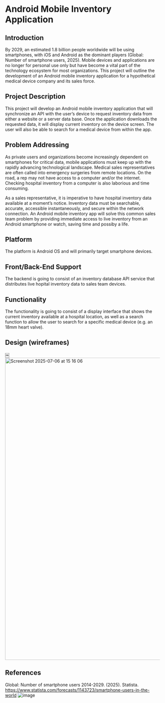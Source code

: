 # Android Mobile Inventory Application

## Introduction
By 2029, an estimated 1.8 billion people worldwide will be using smartphones, with iOS and Android as the dominant players (Global: Number of smartphone users, 2025). Mobile devices and applications are no longer for personal use only but have become a vital part of the technology ecosystem for most organizations. This project will outline the development of an Android mobile inventory application for a hypothetical medical device company and its sales force. 

## Project Description
This project will develop an Android mobile inventory application that will synchronize an API with the user’s device to request inventory data from either a website or a server data base. Once the application downloads the requested data, it will display current inventory on the device screen. The user will also be able to search for a medical device from within the app.

## Problem Addressing
As private users and organizations become increasingly dependent on smartphones for critical data, mobile applications must keep up with the rapidly advancing technological landscape. Medical sales representatives are often called into emergency surgeries from remote locations. On the road, a rep may not have access to a computer and/or the internet. Checking hospital inventory from a computer is also laborious and time consuming. 

As a sales representative, it is imperative to have hospital inventory data available at a moment’s notice. Inventory data must be searchable, accurate, accessible instantaneously, and secure within the network connection. An Android mobile inventory app will solve this common sales team problem by providing immediate access to live inventory from an Android smartphone or watch, saving time and possiby a life. 

## Platform
The platform is Android OS and will primarily target smartphone devices.

## Front/Back-End Support
The backend is going to consist of an inventory database API service that distributes live hopital inventory data to sales team devices.

## Functionality
The functionality is going to consist of a display interface that shows the current inventory available at a hospital location, as well as a search function to allow the user to search for a specific medical device (e.g. an 18mm heart valve).

## Design (wireframes)

￼<img width="980" alt="Screenshot 2025-07-06 at 15 16 06" src="https://github.com/user-attachments/assets/04bae686-e1c7-4d61-863b-c67710346b61" />

## References

Global: Number of smartphone users 2014-2029. (2025). Statista. 
https://www.statista.com/forecasts/1143723/smartphone-users-in-the-world
![image](https://github.com/user-attachments/assets/5855bd68-75bf-4206-ad73-4023093fdf99)


